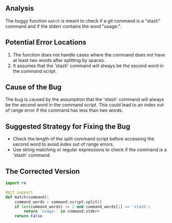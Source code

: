 ## Analysis
The buggy function `match` is meant to check if a git command is a "stash" command and if the stderr contains the word "usage:". 

## Potential Error Locations
1. The function does not handle cases where the command does not have at least two words after splitting by spaces.
2. It assumes that the 'stash' command will always be the second word in the command script.

## Cause of the Bug
The bug is caused by the assumption that the 'stash' command will always be the second word in the command script. This could lead to an index out of range error if the command has less than two words. 

## Suggested Strategy for Fixing the Bug
- Check the length of the split command script before accessing the second word to avoid index out of range errors.
- Use string matching or regular expressions to check if the command is a 'stash' command.

## The Corrected Version
```python
import re

@git_support
def match(command):
    command_words = command.script.split()
    if len(command_words) >= 2 and command_words[1] == 'stash':
        return 'usage:' in command.stderr
    return False
```